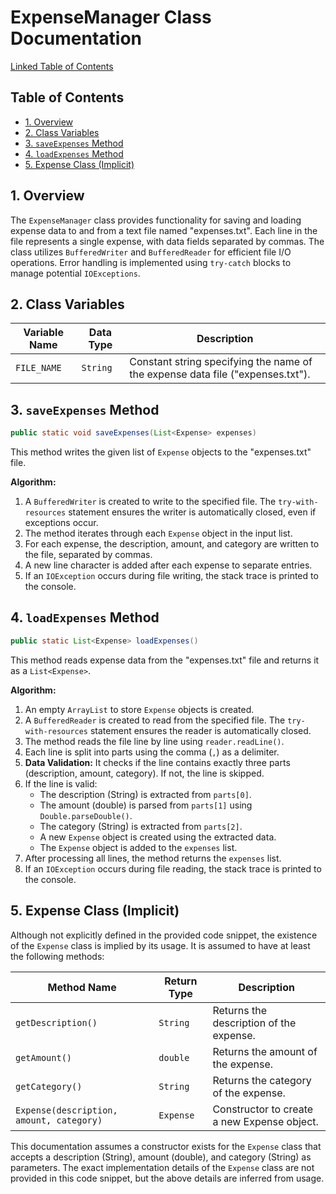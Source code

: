 # ExpenseManager Class Documentation

[Linked Table of Contents](#table-of-contents)

## Table of Contents

<a name="table-of-contents"></a>

* [1. Overview](#overview)
* [2. Class Variables](#class-variables)
* [3. `saveExpenses` Method](#saveexpenses-method)
* [4. `loadExpenses` Method](#loadexpenses-method)
* [5. Expense Class (Implicit)](#expense-class-implicit)


## 1. Overview

The `ExpenseManager` class provides functionality for saving and loading expense data to and from a text file named "expenses.txt".  Each line in the file represents a single expense, with data fields separated by commas.  The class utilizes `BufferedWriter` and `BufferedReader` for efficient file I/O operations.  Error handling is implemented using `try-catch` blocks to manage potential `IOExceptions`.


## 2. Class Variables

| Variable Name    | Data Type     | Description                                                              |
|-----------------|-----------------|--------------------------------------------------------------------------|
| `FILE_NAME`     | `String`       | Constant string specifying the name of the expense data file ("expenses.txt"). |


## 3. `saveExpenses` Method

```java
public static void saveExpenses(List<Expense> expenses) 
```

This method writes the given list of `Expense` objects to the "expenses.txt" file.

**Algorithm:**

1. A `BufferedWriter` is created to write to the specified file.  The `try-with-resources` statement ensures the writer is automatically closed, even if exceptions occur.
2. The method iterates through each `Expense` object in the input list.
3. For each expense, the description, amount, and category are written to the file, separated by commas.
4. A new line character is added after each expense to separate entries.
5. If an `IOException` occurs during file writing, the stack trace is printed to the console.


## 4. `loadExpenses` Method

```java
public static List<Expense> loadExpenses()
```

This method reads expense data from the "expenses.txt" file and returns it as a `List<Expense>`.

**Algorithm:**

1. An empty `ArrayList` to store `Expense` objects is created.
2. A `BufferedReader` is created to read from the specified file.  The `try-with-resources` statement ensures the reader is automatically closed.
3. The method reads the file line by line using `reader.readLine()`.
4. Each line is split into parts using the comma (`,`) as a delimiter.
5. **Data Validation:** It checks if the line contains exactly three parts (description, amount, category). If not, the line is skipped.
6. If the line is valid:
    * The description (String) is extracted from `parts[0]`.
    * The amount (double) is parsed from `parts[1]` using `Double.parseDouble()`.
    * The category (String) is extracted from `parts[2]`.
    * A new `Expense` object is created using the extracted data.
    * The `Expense` object is added to the `expenses` list.
7. After processing all lines, the method returns the `expenses` list.
8. If an `IOException` occurs during file reading, the stack trace is printed to the console.


## 5. Expense Class (Implicit)

Although not explicitly defined in the provided code snippet, the existence of the `Expense` class is implied by its usage.  It is assumed to have at least the following methods:

| Method Name       | Return Type | Description                                     |
|--------------------|-------------|-------------------------------------------------|
| `getDescription()` | `String`    | Returns the description of the expense.         |
| `getAmount()`      | `double`    | Returns the amount of the expense.              |
| `getCategory()`    | `String`    | Returns the category of the expense.            |
| `Expense(description, amount, category)` | `Expense` | Constructor to create a new Expense object.  |


This documentation assumes a constructor exists for the `Expense` class that accepts a description (String), amount (double), and category (String) as parameters.  The exact implementation details of the `Expense` class are not provided in this code snippet, but the above details are inferred from usage.
